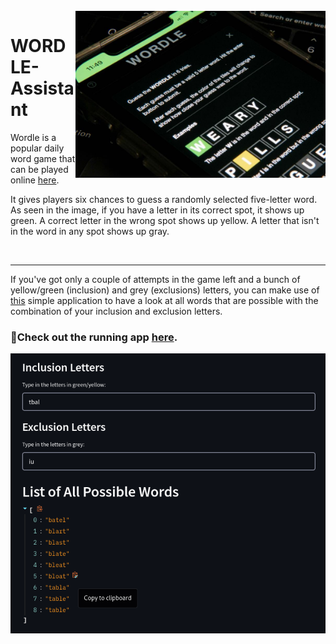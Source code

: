 <br>
<img src="https://github.com/nazianafis/WORDLE-Assistant/blob/main/WRDL/wordle-1.jpg" alt="header" align="right" width="400"/>

# WORDLE-Assistant
Wordle is a popular daily word game that can be played online [here](https://www.powerlanguage.co.uk/wordle/). 

It gives players six chances to guess a randomly selected five-letter word. As seen in the image, if you have a letter in its correct spot, it shows up green. A correct letter in the wrong spot shows up yellow. A letter that isn't in the word in any spot shows up gray. 

<br>

---

If you've got only a couple of attempts in the game left and a bunch of yellow/green (inclusion) and grey (exclusions) letters, you can make use of [this](https://huggingface.co/spaces/nn007/WORDLE-Assistant) simple application to have a look at all words that are possible with the combination of your inclusion and exclusion letters.

### 🔗Check out the running app [here](https://huggingface.co/spaces/nn007/WORDLE-Assistant).

![](https://github.com/nazianafis/WORDLE-Assistant/blob/main/WRDL/wordle-2.png)
